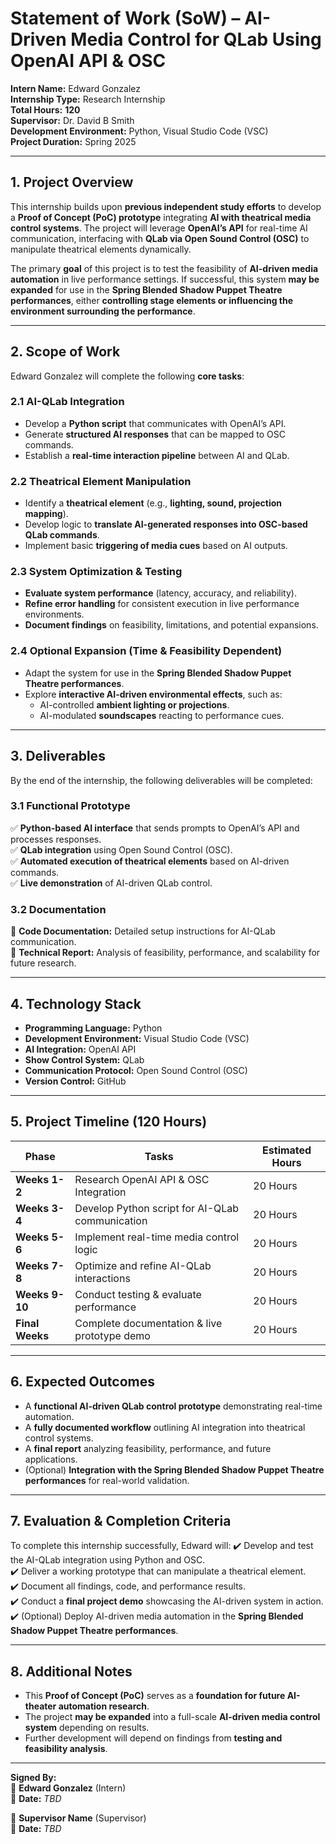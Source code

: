 # **Statement of Work (SoW) – AI-Driven Media Control for QLab Using OpenAI API & OSC**
**Intern Name:** Edward Gonzalez  
**Internship Type:** Research Internship  
**Total Hours:** **120**  
**Supervisor:** Dr. David B Smith  
**Development Environment:** Python, Visual Studio Code (VSC)  
**Project Duration:** Spring 2025  

---

## **1. Project Overview**
This internship builds upon **previous independent study efforts** to develop a **Proof of Concept (PoC) prototype** integrating **AI with theatrical media control systems**. The project will leverage **OpenAI’s API** for real-time AI communication, interfacing with **QLab via Open Sound Control (OSC)** to manipulate theatrical elements dynamically.

The primary **goal** of this project is to test the feasibility of **AI-driven media automation** in live performance settings. If successful, this system **may be expanded** for use in the **Spring Blended Shadow Puppet Theatre performances**, either **controlling stage elements or influencing the environment surrounding the performance**.

---

## **2. Scope of Work**
Edward Gonzalez will complete the following **core tasks**:

### **2.1 AI-QLab Integration**
- Develop a **Python script** that communicates with OpenAI’s API.
- Generate **structured AI responses** that can be mapped to OSC commands.
- Establish a **real-time interaction pipeline** between AI and QLab.

### **2.2 Theatrical Element Manipulation**
- Identify a **theatrical element** (e.g., **lighting, sound, projection mapping**).
- Develop logic to **translate AI-generated responses into OSC-based QLab commands**.
- Implement basic **triggering of media cues** based on AI outputs.

### **2.3 System Optimization & Testing**
- **Evaluate system performance** (latency, accuracy, and reliability).
- **Refine error handling** for consistent execution in live performance environments.
- **Document findings** on feasibility, limitations, and potential expansions.

### **2.4 Optional Expansion (Time & Feasibility Dependent)**
- Adapt the system for use in the **Spring Blended Shadow Puppet Theatre performances**.
- Explore **interactive AI-driven environmental effects**, such as:
  - AI-controlled **ambient lighting or projections**.
  - AI-modulated **soundscapes** reacting to performance cues.

---

## **3. Deliverables**
By the end of the internship, the following deliverables will be completed:

### **3.1 Functional Prototype**
✅ **Python-based AI interface** that sends prompts to OpenAI’s API and processes responses.  
✅ **QLab integration** using Open Sound Control (OSC).  
✅ **Automated execution of theatrical elements** based on AI-driven commands.  
✅ **Live demonstration** of AI-driven QLab control.  

### **3.2 Documentation**
📄 **Code Documentation:** Detailed setup instructions for AI-QLab communication.  
📄 **Technical Report:** Analysis of feasibility, performance, and scalability for future research.  

---

## **4. Technology Stack**
- **Programming Language:** Python  
- **Development Environment:** Visual Studio Code (VSC)  
- **AI Integration:** OpenAI API  
- **Show Control System:** QLab  
- **Communication Protocol:** Open Sound Control (OSC)  
- **Version Control:** GitHub  

---

## **5. Project Timeline (120 Hours)**
| **Phase**            | **Tasks**                                            | **Estimated Hours** |
|----------------------|-----------------------------------------------------|---------------------|
| **Weeks 1-2**       | Research OpenAI API & OSC Integration               | 20 Hours           |
| **Weeks 3-4**       | Develop Python script for AI-QLab communication      | 20 Hours           |
| **Weeks 5-6**       | Implement real-time media control logic              | 20 Hours           |
| **Weeks 7-8**       | Optimize and refine AI-QLab interactions             | 20 Hours           |
| **Weeks 9-10**      | Conduct testing & evaluate performance               | 20 Hours           |
| **Final Weeks**     | Complete documentation & live prototype demo         | 20 Hours           |

---

## **6. Expected Outcomes**
- A **functional AI-driven QLab control prototype** demonstrating real-time automation.
- A **fully documented workflow** outlining AI integration into theatrical control systems.
- A **final report** analyzing feasibility, performance, and future applications.
- (Optional) **Integration with the Spring Blended Shadow Puppet Theatre performances** for real-world validation.

---

## **7. Evaluation & Completion Criteria**
To complete this internship successfully, Edward will:
✔️ Develop and test the AI-QLab integration using Python and OSC.  
✔️ Deliver a working prototype that can manipulate a theatrical element.  
✔️ Document all findings, code, and performance results.  
✔️ Conduct a **final project demo** showcasing the AI-driven system in action.  
✔️ (Optional) Deploy AI-driven media automation in the **Spring Blended Shadow Puppet Theatre performances**.  

---

## **8. Additional Notes**
- This **Proof of Concept (PoC)** serves as a **foundation for future AI-theater automation research**.
- The project **may be expanded** into a full-scale **AI-driven media control system** depending on results.
- Further development will depend on findings from **testing and feasibility analysis**.

---

**Signed By:**  
👤 **Edward Gonzalez** (Intern)  
📅 **Date:** *TBD*  

👤 **Supervisor Name** (Supervisor)  
📅 **Date:** *TBD*  
